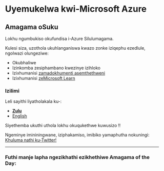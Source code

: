 ﻿# Uyemukelwa kwi-Microsoft Azure
## Amagama oSuku

Lokhu ngumbukiso okufundisa i-Azure Silulumagama.

Kulesi siza, uzothola ukuhlanganiswa kwazo zonke iziqephu ezedlule, ngolwazi olungeziwe:

- Okubhaliwe
- Izinkomba zesiphambano kwezinye izihloko
- Izixhumanisi [zamadokhumenti asemthethweni](http://gslb.ch/453)
- Izixhumanisi [zeMicrosoft Learn](http://gslb.ch/452)

### Izilimi

Leli sayithi liyatholakala ku-:

- **[Zulu](/zu)**
- [English](/en)

Siyethemba ukuthi uthola lokhu okuqukethwe kuwusizo !!

Ngeminye imininingwane, iziphakamiso, imibiko yamaphutha nokuningi: [Khuluma nathi ku-Twitter!](https://twitter.com/AzWordsOfTheDay)

<hr />

### Futhi manje lapha ngezikhathi ezikhethiwe Amagama of the Day: